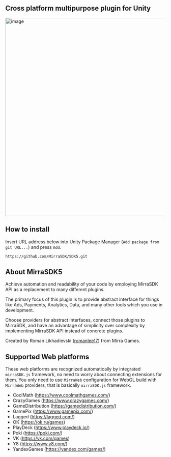 ## Cross platform multipurpose plugin for Unity

<img width="1202" height="623" alt="image" src="https://github.com/user-attachments/assets/c74686bd-4daf-4f16-8d1e-acf6749010bd" />

## How to install

Insert URL address below into Unity Package Manager (`Add package from git URL...`) and press `Add`.

```URL
https://github.com/MirraSDK/SDK5.git
```

## About MirraSDK5

Achieve automation and readability of your code by employing MirraSDK API as a replacement to many different plugins.

The primary focus of this plugin is to provide abstract interface for things like Ads, Payments, Analytics, Data, and many other tools which you use in development.

Choose providers for abstract interfaces, connect those plugins to MirraSDK, and have an advantage of simplicity over complexity by implementing MirraSDK API instead of concrete plugins.

Created by Roman Likhadievski ([romanlee17](https://github.com/romanlee17)) from Mirra Games.

## Supported Web platforms

These web platforms are recognized automatically by integrated `mirraSDK.js` framework, no need to worry about connecting extensions for them. You only need to use `MirraWeb` configuration for WebGL build with `MirraWeb` providers, that is basically `mirraSDK.js` framework.

- CoolMath (https://www.coolmathgames.com/)
- CrazyGames (https://www.crazygames.com/)
- GameDistribution (https://gamedistribution.com/)
- GamePix (https://www.gamepix.com/)
- Lagged (https://lagged.com/)
- OK (https://ok.ru/games)
- PlayDeck (https://www.playdeck.io/)
- Poki (https://poki.com/)
- VK (https://vk.com/games)
- Y8 (https://www.y8.com/)
- YandexGames (https://yandex.com/games/)
